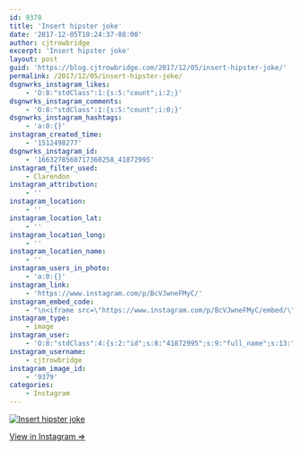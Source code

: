 ```yaml
---
id: 9378
title: 'Insert hipster joke'
date: '2017-12-05T10:24:37-08:00'
author: cjtrowbridge
excerpt: 'Insert hipster joke'
layout: post
guid: 'https://blog.cjtrowbridge.com/2017/12/05/insert-hipster-joke/'
permalink: /2017/12/05/insert-hipster-joke/
dsgnwrks_instagram_likes:
    - 'O:8:"stdClass":1:{s:5:"count";i:2;}'
dsgnwrks_instagram_comments:
    - 'O:8:"stdClass":1:{s:5:"count";i:0;}'
dsgnwrks_instagram_hashtags:
    - 'a:0:{}'
instagram_created_time:
    - '1512498277'
dsgnwrks_instagram_id:
    - '1663278560717360258_41872995'
instagram_filter_used:
    - Clarendon
instagram_attribution:
    - ''
instagram_location:
    - ''
instagram_location_lat:
    - ''
instagram_location_long:
    - ''
instagram_location_name:
    - ''
instagram_users_in_photo:
    - 'a:0:{}'
instagram_link:
    - 'https://www.instagram.com/p/BcVJwneFMyC/'
instagram_embed_code:
    - "\n<iframe src=\"https://www.instagram.com/p/BcVJwneFMyC/embed/\" width=\"612\" height=\"710\" frameborder=\"0\" scrolling=\"no\" allowtransparency=\"true\" class=\"insta-image-embed\"></iframe>\n"
instagram_type:
    - image
instagram_user:
    - 'O:8:"stdClass":4:{s:2:"id";s:8:"41872995";s:9:"full_name";s:13:"CJ Trowbridge";s:15:"profile_picture";s:96:"https://scontent.cdninstagram.com/t51.2885-19/s150x150/13724650_1188772791164794_142557231_a.jpg";s:8:"username";s:12:"cjtrowbridge";}'
instagram_username:
    - cjtrowbridge
instagram_image_id:
    - '9379'
categories:
    - Instagram
---
```


[![Insert hipster joke](https://blog.cjtrowbridge.com/wp-content/uploads/2017/12/1512498277-1-1.jpg)](https://www.instagram.com/p/BcVJwneFMyC/)

[View in Instagram ⇒](https://www.instagram.com/p/BcVJwneFMyC/)